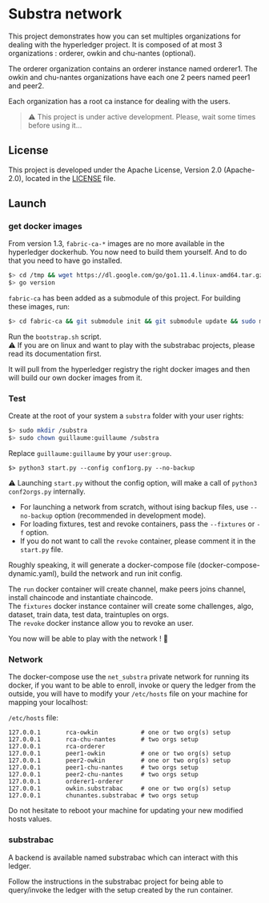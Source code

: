 # Substra network

This project demonstrates how you can set multiples organizations for dealing with the hyperledger project.
It is composed of at most 3 organizations : orderer, owkin and chu-nantes (optional).

The orderer organization contains an orderer instance named orderer1.
The owkin and chu-nantes organizations have each one 2 peers named peer1 and peer2.

Each organization has a root ca instance for dealing with the users.

> :warning: This project is under active development. Please, wait some times before using it...

## License

This project is developed under the Apache License, Version 2.0 (Apache-2.0), located in the [LICENSE](./LICENSE) file.

## Launch

### get docker images

From version 1.3, `fabric-ca-*` images are no more available in the hyperledger dockerhub.
You now need to build them yourself. And to do that you need to have go installed.

```bash
$> cd /tmp && wget https://dl.google.com/go/go1.11.4.linux-amd64.tar.gz && tar -C /usr/local -xzf go1.11.4.linux-amd64.tar.gz && echo 'export PATH=$PATH:/usr/local/go/bin' >> ~/.bashrc && source ~/.bashrc && cd -
$> go version

```

`fabric-ca` has been added as a submodule of this project. For building these images, run:

```bash
$> cd fabric-ca && git submodule init && git submodule update && sudo make docker-all && cd -
```

Run the `bootstrap.sh` script.  
:warning: If you are on linux and want to play with the substrabac projects, please read its documentation first. 

It will pull from the hyperledger registry the right docker images and then will build our own docker images from it.

### Test

Create at the root of your system a `substra` folder with your user rights:
```bash
$> sudo mkdir /substra
$> sudo chown guillaume:guillaume /substra
```
Replace `guillaume:guillaume` by your `user:group`.

```
$> python3 start.py --config conf1org.py --no-backup
```

:warning:
Launching `start.py` without the config option, will make a call of `python3 conf2orgs.py` internally.

- For launching a network from scratch,  without ising backup files, use `--no-backup` option (recommended in development mode).  
- For loading fixtures, test and revoke containers, pass the `--fixtures` or `-f` option.  
- If you do not want to call the `revoke` container, please comment it in the `start.py` file.

Roughly speaking, it will generate a docker-compose file (docker-compose-dynamic.yaml), build the network and run init config.

The `run` docker container will create channel, make peers joins channel, install chaincode and instantiate chaincode.  
The `fixtures` docker instance container will create some challenges, algo, dataset, train data, test data, traintuples on orgs.  
The `revoke` docker instance allow you to revoke an user.  

You now will be able to play with the network ! :tada:

### Network

The docker-compose use the `net_substra` private network for running its docker, if you want to be able to enroll, invoke or query the ledger from the outside, you will have to modify your `/etc/hosts` file on your machine for mapping your localhost:

`/etc/hosts` file:
```shell
127.0.0.1       rca-owkin            # one or two org(s) setup
127.0.0.1       rca-chu-nantes       # two orgs setup
127.0.0.1       rca-orderer
127.0.0.1       peer1-owkin          # one or two org(s) setup
127.0.0.1       peer2-owkin          # one or two org(s) setup
127.0.0.1       peer1-chu-nantes     # two orgs setup
127.0.0.1       peer2-chu-nantes     # two orgs setup
127.0.0.1       orderer1-orderer
127.0.0.1       owkin.substrabac     # one or two org(s) setup
127.0.0.1       chunantes.substrabac # two orgs setup
```

Do not hesitate to reboot your machine for updating your new modified hosts values.

### substrabac

A backend is available named substrabac which can interact with this ledger.

Follow the instructions in the substrabac project for being able to query/invoke the ledger with the setup created by the run container.
